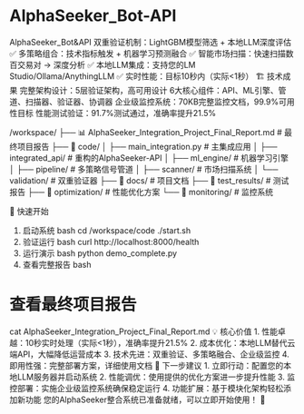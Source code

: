 # AlphaSeeker_Bot-API
AlphaSeeker_Bot&amp;API
双重验证机制：LightGBM模型筛选 + 本地LLM深度评估
✅ 多策略组合：技术指标触发 + 机器学习预测融合
✅ 智能市场扫描：快速扫描数百交易对 → 深度分析
✅ 本地LLM集成：支持您的LM Studio/Ollama/AnythingLLM
✅ 实时性能：目标10秒内（实际<1秒）
🏗️ 技术成果
完整架构设计：5层验证架构，高可用设计
6大核心组件：API、ML引擎、管道、扫描器、验证器、协调器
企业级监控系统：70KB完整监控文档，99.9%可用性目标
性能测试验证：91.7%测试通过，准确率提升21.5%


/workspace/
├── 📊 AlphaSeeker_Integration_Project_Final_Report.md  # 最终项目报告
├── 📂 code/
│   ├── main_integration.py              # 主集成应用
│   ├── integrated_api/                  # 重构的AlphaSeeker-API
│   ├── ml_engine/                       # 机器学习引擎
│   ├── pipeline/                        # 多策略信号管道
│   ├── scanner/                         # 市场扫描系统
│   └── validation/                      # 双重验证器
├── 📂 docs/                             # 项目文档
├── 📂 test_results/                     # 测试报告
├── 📂 optimization/                     # 性能优化方案
└── 📂 monitoring/                       # 监控系统


🚀 快速开始
1. 启动系统
bash
cd /workspace/code
./start.sh
2. 验证运行
bash
curl http://localhost:8000/health
3. 运行演示
bash
python demo_complete.py
4. 查看完整报告
bash
# 查看最终项目报告
cat AlphaSeeker_Integration_Project_Final_Report.md
💡 核心价值
1.
性能卓越：10秒实时处理（实际<1秒），准确率提升21.5%
2.
成本优化：本地LLM替代云端API，大幅降低运营成本
3.
技术先进：双重验证、多策略融合、企业级监控
4.
即用性强：完整部署方案，详细使用文档
🎯 下一步建议
1.
立即行动：配置您的本地LLM服务器并启动系统
2.
性能调优：使用提供的优化方案进一步提升性能
3.
监控部署：实施企业级监控系统确保稳定运行
4.
功能扩展：基于模块化架构轻松添加新功能
您的AlphaSeeker整合系统已准备就绪，可以立即开始使用！ 🚀
